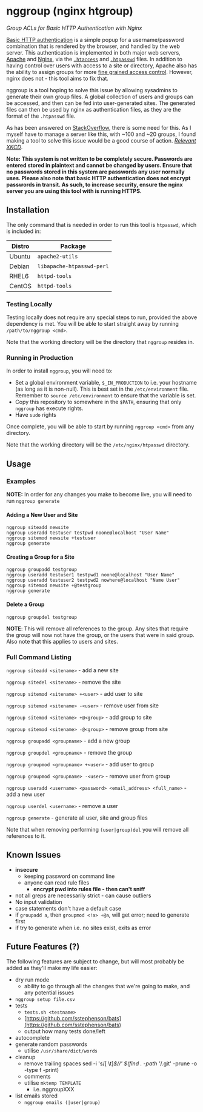 # nggroup (nginx htgroup)

*Group ACLs for Basic HTTP Authentication with Nginx*

[Basic HTTP authentication](https://cdn.tutsplus.com/net/uploads/legacy/511_http/401_prompt.png) is a simple popup for a username/password combination that is rendered by the browser, and handled by the web server. This authentication is implemented in both major web servers, [Apache](http://apache.org) and [Nginx](http://nginx.org), via the [`.htaccess`](http://en.wikipedia.org/wiki/.htaccess) and [`.htpasswd`](http://en.wikipedia.org/wiki/.htpasswd) files. In addition to having control over users with access to a site or directory, Apache also has the ability to assign groups for more [fine grained access control](http://qdig.sourceforge.net/Tips/HttpAuthGuide). However, nginx does not - this tool aims to fix that.

nggroup is a tool hoping to solve this issue by allowing sysadmins to generate their own group files. A global collection of users and groups can be accessed, and then can be fed into user-generated sites. The generated files can then be used by nginx as authentication files, as they are the format of the `.htpasswd` file.

As has been answered on [StackOverflow](http://stackoverflow.com/questions/11074766/nginx-group-http-auth), there is some need for this. As I myself have to manage a server like this, with ~100 and ~20 groups, I found making a tool to solve this issue would be a good course of action. *[Relevant XKCD](http://xkcd.com/1319/)*.

**Note: This system is not written to be completely secure. Passwords are entered stored in plaintext and cannot be changed by users. Ensure that no passwords stored in this system are passwords any user normally uses. Please also note that basic HTTP authentication does not encrypt passwords in transit. As such, to increase security, ensure the nginx server you are using this tool with is running HTTPS.**

## Installation

The only command that is needed in order to run this tool is `htpasswd`, which is included in:

| Distro |         Package           |
| ------ | ------------------------- |
| Ubuntu | `apache2-utils`           |
| Debian | `libapache-htpasswd-perl` |
| RHEL6  | `httpd-tools`             |
| CentOS | `httpd-tools`             |

### Testing Locally

Testing locally does not require any special steps to run, provided the above dependency is met. You will be able to start straight away by running `/path/to/nggroup <cmd>`.

Note that the working directory will be the directory that `nggroup` resides in.

### Running in Production

In order to install `nggroup`, you will need to:
- Set a global environment variable, `$_IN_PRODUCTION` to i.e. your hostname (as long as it is non-null). This is best set in the `/etc/environment` file. Remember to `source /etc/environment` to ensure that the variable is set. 
- Copy this repository to somewhere in the `$PATH`, ensuring that only `nggroup` has execute rights.
- Have `sudo` rights

Once complete, you will be able to start by running `nggroup <cmd>` from any directory.

Note that the working directory will be the `/etc/nginx/htpasswd` directory.

## Usage

### Examples

**NOTE:** In order for any changes you make to become live, you will need to run `nggroup generate`

#### Adding a New User and Site

```
nggroup siteadd newsite
nggroup useradd testuser testpwd noone@localhost "User Name"
nggroup sitemod newsite +testuser
nggroup generate
```

#### Creating a Group for a Site

```
nggroup groupadd testgroup
nggroup useradd testuser1 testpwd1 noone@localhost "User Name"
nggroup useradd testuser2 testpwd2 nowhere@localhost "Name User"
nggroup sitemod newsite +@testgroup
nggroup generate
```

#### Delete a Group

```
nggroup groupdel testgroup
```

**NOTE**: This will remove all references to the group. Any sites that require the group will now not have the group, or the users that were in said group. Also note that this applies to users and sites.

### Full Command Listing

`nggroup siteadd <sitename>` - add a new site

`nggroup sitedel <sitename>` - remove the  site

`nggroup sitemod <sitename> +<user>` - add user to site

`nggroup sitemod <sitename> -<user>` - remove user from site

`nggroup sitemod <sitename> +@<group>` - add group to site

`nggroup sitemod <sitename> -@<group>` - remove group from site


`nggroup groupadd <groupname>` - add a new group

`nggroup groupdel <groupname>` - remove the group

`nggroup groupmod <groupname> +<user>` - add user to group

`nggroup groupmod <groupname> -<user>` - remove user from group


`nggroup useradd <username> <password> <email_address> <full_name>` - add a new user

`nggroup userdel <username>` - remove a user


`nggroup generate` - generate all user, site and group files


Note that when removing performing `(user|group)del` you will remove all references to it.

## Known Issues

- **insecure**
  - keeping password on command line
  - anyone can read rule files
    - **encrypt pwd into rules file - then can't sniff**
- not all greps are necessarily strict - can cause outliers
- No input validation
- case statements don't have a default case
- if `groupadd a`, then `groupmod <!a> +@a`, will get error; need to generate first
- if try to generate when i.e. no sites exist, exits as error

## Future Features (?)

The following features are subject to change, but will most probably be added as they'll make my life easier:

- dry run mode
  - ability to go through all the changes that we're going to make, and any potential issues
- `nggroup setup file.csv`
- tests
  - `tests.sh <testname>`
  - [https://github.com/sstephenson/bats](https://github.com/sstephenson/bats)
  - output how many tests done/left
- autocomplete
- generate random passwords
  - utilise `/usr/share/dict/words`
- cleanup
  - remove trailing spaces
    sed -i 's/[ \t]*$//' $(find . -path '*/.git' -prune -o -type f -print)
  - comments
  - utilise `mktemp TEMPLATE`
    - i.e. nggroupXXX
- list emails stored
  - `nggroup emails (|user|group)`
